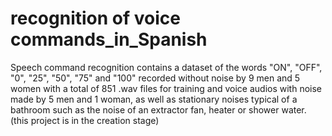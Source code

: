 # recognition of voice commands_in_Spanish
Speech command recognition contains a dataset of the words "ON", "OFF", "0", "25", "50", "75" and "100" recorded without noise by 9 men and 5 women with a total of 851 .wav files for training and voice audios with noise made by 5 men and 1 woman, as well as stationary noises typical of a bathroom such as the noise of an extractor fan, heater or shower water. (this project is in the creation stage)
